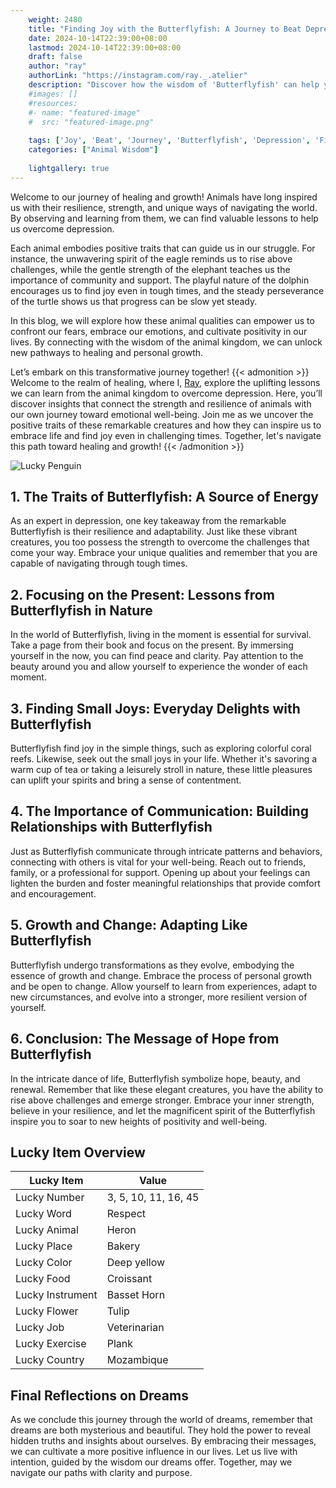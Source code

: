 ```yaml
---
    weight: 2480
    title: "Finding Joy with the Butterflyfish: A Journey to Beat Depression"  # Assuming 'title' column exists
    date: 2024-10-14T22:39:00+08:00
    lastmod: 2024-10-14T22:39:00+08:00
    draft: false
    author: "ray"
    authorLink: "https://instagram.com/ray._.atelier"
    description: "Discover how the wisdom of 'Butterflyfish' can help you overcome depression and find joy in your life journey."
    #images: []
    #resources:
    #- name: "featured-image"
    #  src: "featured-image.png"
    
    tags: ['Joy', 'Beat', 'Journey', 'Butterflyfish', 'Depression', 'Finding']
    categories: ["Animal Wisdom"]
    
    lightgallery: true
---
```

    
Welcome to our journey of healing and growth! Animals have long inspired us with their resilience, strength, and unique ways of navigating the world. By observing and learning from them, we can find valuable lessons to help us overcome depression.

Each animal embodies positive traits that can guide us in our struggle. For instance, the unwavering spirit of the eagle reminds us to rise above challenges, while the gentle strength of the elephant teaches us the importance of community and support. The playful nature of the dolphin encourages us to find joy even in tough times, and the steady perseverance of the turtle shows us that progress can be slow yet steady.

In this blog, we will explore how these animal qualities can empower us to confront our fears, embrace our emotions, and cultivate positivity in our lives. By connecting with the wisdom of the animal kingdom, we can unlock new pathways to healing and personal growth.

Let’s embark on this transformative journey together!
{{< admonition >}}
Welcome to the realm of healing, where I, [Ray](https://instagram.com/ray._.atelier), explore the uplifting lessons we can learn from the animal kingdom to overcome depression. Here, you’ll discover insights that connect the strength and resilience of animals with our own journey toward emotional well-being. Join me as we uncover the positive traits of these remarkable creatures and how they can inspire us to embrace life and find joy even in challenging times. Together, let's navigate this path toward healing and growth!
{{< /admonition >}}

![Lucky Penguin](https://cdn.pixabay.com/photo/2024/09/07/02/34/penguins-9028827_1280.jpg "Lucky Penguin")

## 1. The Traits of Butterflyfish: A Source of Energy
As an expert in depression, one key takeaway from the remarkable Butterflyfish is their resilience and adaptability. Just like these vibrant creatures, you too possess the strength to overcome the challenges that come your way. Embrace your unique qualities and remember that you are capable of navigating through tough times.

## 2. Focusing on the Present: Lessons from Butterflyfish in Nature
In the world of Butterflyfish, living in the moment is essential for survival. Take a page from their book and focus on the present. By immersing yourself in the now, you can find peace and clarity. Pay attention to the beauty around you and allow yourself to experience the wonder of each moment.

## 3. Finding Small Joys: Everyday Delights with Butterflyfish
Butterflyfish find joy in the simple things, such as exploring colorful coral reefs. Likewise, seek out the small joys in your life. Whether it's savoring a warm cup of tea or taking a leisurely stroll in nature, these little pleasures can uplift your spirits and bring a sense of contentment.

## 4. The Importance of Communication: Building Relationships with Butterflyfish
Just as Butterflyfish communicate through intricate patterns and behaviors, connecting with others is vital for your well-being. Reach out to friends, family, or a professional for support. Opening up about your feelings can lighten the burden and foster meaningful relationships that provide comfort and encouragement.

## 5. Growth and Change: Adapting Like Butterflyfish
Butterflyfish undergo transformations as they evolve, embodying the essence of growth and change. Embrace the process of personal growth and be open to change. Allow yourself to learn from experiences, adapt to new circumstances, and evolve into a stronger, more resilient version of yourself.

## 6. Conclusion: The Message of Hope from Butterflyfish
In the intricate dance of life, Butterflyfish symbolize hope, beauty, and renewal. Remember that like these elegant creatures, you have the ability to rise above challenges and emerge stronger. Embrace your inner strength, believe in your resilience, and let the magnificent spirit of the Butterflyfish inspire you to soar to new heights of positivity and well-being.


## Lucky Item Overview
| Lucky Item          | Value              |
|---------------|--------------------|
| Lucky Number        | 3, 5, 10, 11, 16, 45  |
| Lucky Word          | Respect |
| Lucky Animal        | Heron |
| Lucky Place         | Bakery     |
| Lucky Color         | Deep yellow     |
| Lucky Food          | Croissant      |
| Lucky Instrument    | Basset Horn |
| Lucky Flower        | Tulip    |
| Lucky Job           | Veterinarian       |
| Lucky Exercise      | Plank  |
| Lucky Country       | Mozambique    |


##  Final Reflections on Dreams

As we conclude this journey through the world of dreams, remember that dreams are both mysterious and beautiful. They hold the power to reveal hidden truths and insights about ourselves. By embracing their messages, we can cultivate a more positive influence in our lives. Let us live with intention, guided by the wisdom our dreams offer. Together, may we navigate our paths with clarity and purpose.
